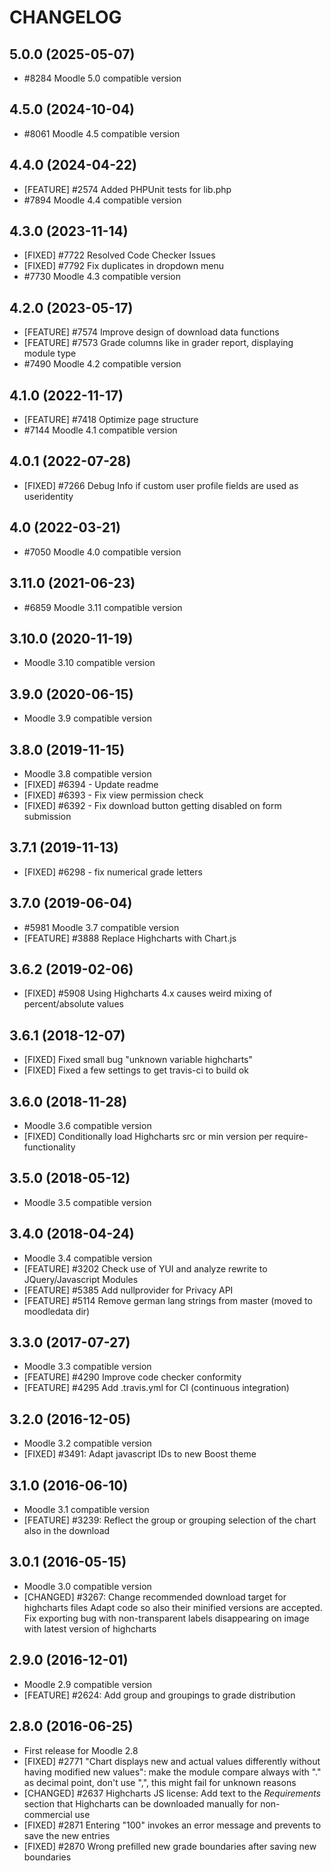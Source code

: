 CHANGELOG
=========

5.0.0 (2025-05-07)
------------------
* #8284 Moodle 5.0 compatible version

4.5.0 (2024-10-04)
------------------
* #8061 Moodle 4.5 compatible version

4.4.0 (2024-04-22)
------------------
* [FEATURE] #2574 Added PHPUnit tests for lib.php
* #7894 Moodle 4.4 compatible version

4.3.0 (2023-11-14)
------------------
* [FIXED] #7722 Resolved Code Checker Issues
* [FIXED] #7792 Fix duplicates in dropdown menu
* #7730 Moodle 4.3 compatible version

4.2.0 (2023-05-17)
------------------
* [FEATURE] #7574 Improve design of download data functions
* [FEATURE] #7573 Grade columns like in grader report, displaying module type
* #7490 Moodle 4.2 compatible version

4.1.0 (2022-11-17)
------------------
* [FEATURE] #7418 Optimize page structure
* #7144 Moodle 4.1 compatible version

4.0.1 (2022-07-28)
------------------
* [FIXED] #7266 Debug Info if custom user profile fields are used as useridentity

4.0 (2022-03-21)
------------------
* #7050 Moodle 4.0 compatible version

3.11.0 (2021-06-23)
------------------
* #6859 Moodle 3.11 compatible version

3.10.0 (2020-11-19)
------------------
* Moodle 3.10 compatible version

3.9.0 (2020-06-15)
------------------
* Moodle 3.9 compatible version

3.8.0 (2019-11-15)
------------------
* Moodle 3.8 compatible version
* [FIXED] #6394 - Update readme
* [FIXED] #6393 - Fix view permission check
* [FIXED] #6392 - Fix download button getting disabled on form submission

3.7.1 (2019-11-13)
------------------
* [FIXED] #6298 - fix numerical grade letters

3.7.0 (2019-06-04)
------------------
* #5981 Moodle 3.7 compatible version
* [FEATURE] #3888 Replace Highcharts with Chart.js


3.6.2 (2019-02-06)
------------------

* [FIXED] #5908 Using Highcharts 4.x causes weird mixing of percent/absolute values


3.6.1 (2018-12-07)
------------------

* [FIXED] Fixed small bug "unknown variable highcharts"
* [FIXED] Fixed a few settings to get travis-ci to build ok


3.6.0 (2018-11-28)
------------------

* Moodle 3.6 compatible version
* [FIXED] Conditionally load Highcharts src or min version per require-functionality


3.5.0 (2018-05-12)
------------------

* Moodle 3.5 compatible version


3.4.0 (2018-04-24)
------------------

* Moodle 3.4 compatible version
* [FEATURE] #3202 Check use of YUI and analyze rewrite to JQuery/Javascript Modules
* [FEATURE] #5385 Add nullprovider for Privacy API
* [FEATURE] #5114 Remove german lang strings from master (moved to moodledata dir)


3.3.0 (2017-07-27)
------------------

* Moodle 3.3 compatible version
* [FEATURE] #4290 Improve code checker conformity
* [FEATURE] #4295 Add .travis.yml for CI (continuous integration)


3.2.0 (2016-12-05)
------------------

* Moodle 3.2 compatible version
* [FIXED] #3491: Adapt javascript IDs to new Boost theme


3.1.0 (2016-06-10)
------------------

* Moodle 3.1 compatible version
* [FEATURE] #3239: Reflect the group or grouping selection of the chart also in
  the download


3.0.1 (2016-05-15)
------------------

* Moodle 3.0 compatible version
* [CHANGED] #3267: Change recommended download target for highcharts files
  Adapt code so also their minified versions are accepted. Fix exporting bug
  with non-transparent labels disappearing on image with latest version of
  highcharts


2.9.0 (2016-12-01)
------------------

* Moodle 2.9 compatible version
* [FEATURE] #2624: Add group and groupings to grade distribution


2.8.0 (2016-06-25)
------------------

* First release for Moodle 2.8
* [FIXED] #2771 "Chart displays new and actual values differently without
  having modified new values": make the module compare always with "." as
  decimal point, don't use ",", this might fail for unknown reasons
* [CHANGED] #2637 Highcharts JS license: Add text to the *Requirements* section
  that Highcharts can be downloaded manually for non-commercial use
* [FIXED] #2871 Entering "100" invokes an error message and prevents to save
  the new entries
* [FIXED] #2870 Wrong prefilled new grade boundaries after saving new
  boundaries
